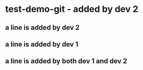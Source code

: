 # test-demo-git - added by dev 2
## a line is added by dev 2
## a line is added by dev 1
## a line is added by both dev 1 and dev 2

 

